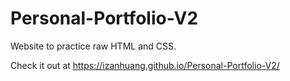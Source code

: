 # Personal-Portfolio-V2
 Website to practice raw HTML and CSS.
 
 Check it out at https://izanhuang.github.io/Personal-Portfolio-V2/

